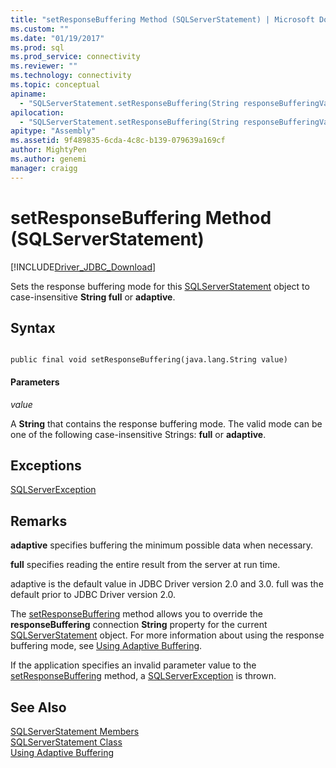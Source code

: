 ```yaml
---
title: "setResponseBuffering Method (SQLServerStatement) | Microsoft Docs"
ms.custom: ""
ms.date: "01/19/2017"
ms.prod: sql
ms.prod_service: connectivity
ms.reviewer: ""
ms.technology: connectivity
ms.topic: conceptual
apiname: 
  - "SQLServerStatement.setResponseBuffering(String responseBufferingValue)"
apilocation: 
  - "SQLServerStatement.setResponseBuffering(String responseBufferingValue)"
apitype: "Assembly"
ms.assetid: 9f489835-6cda-4c8c-b139-079639a169cf
author: MightyPen
ms.author: genemi
manager: craigg
---
```

# setResponseBuffering Method (SQLServerStatement)
[!INCLUDE[Driver_JDBC_Download](../../../includes/driver_jdbc_download.md)]

  Sets the response buffering mode for this [SQLServerStatement](../../../connect/jdbc/reference/sqlserverstatement-class.md) object to case-insensitive **String full** or **adaptive**.  
  
## Syntax  
  
```  
  
public final void setResponseBuffering(java.lang.String value)  
```  
  
#### Parameters  
 *value*  
  
 A **String** that contains the response buffering mode. The valid mode can be one of the following case-insensitive Strings: **full** or **adaptive**.  
  
## Exceptions  
 [SQLServerException](../../../connect/jdbc/reference/sqlserverexception-class.md)  
  
## Remarks  
 **adaptive** specifies buffering the minimum possible data when necessary.  
  
 **full** specifies reading the entire result from the server at run time.  
  
 adaptive is the default value in JDBC Driver version 2.0 and 3.0. full was the default prior to JDBC Driver version 2.0.  
  
 The [setResponseBuffering](../../../connect/jdbc/reference/setresponsebuffering-method-sqlserverstatement.md) method allows you to override the **responseBuffering** connection **String** property for the current [SQLServerStatement](../../../connect/jdbc/reference/sqlserverstatement-class.md) object. For more information about using the response buffering mode, see [Using Adaptive Buffering](../../../connect/jdbc/using-adaptive-buffering.md).  
  
 If the application specifies an invalid parameter value to the [setResponseBuffering](../../../connect/jdbc/reference/setresponsebuffering-method-sqlserverstatement.md) method, a [SQLServerException](../../../connect/jdbc/reference/sqlserverexception-class.md) is thrown.  
  
## See Also  
 [SQLServerStatement Members](../../../connect/jdbc/reference/sqlserverstatement-members.md)   
 [SQLServerStatement Class](../../../connect/jdbc/reference/sqlserverstatement-class.md)   
 [Using Adaptive Buffering](../../../connect/jdbc/using-adaptive-buffering.md)  
  
  
